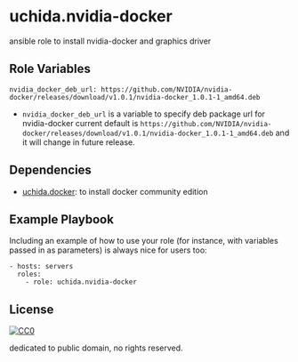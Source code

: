 uchida.nvidia-docker
====================

ansible role to install nvidia-docker and graphics driver

Role Variables
--------------

```
nvidia_docker_deb_url: https://github.com/NVIDIA/nvidia-docker/releases/download/v1.0.1/nvidia-docker_1.0.1-1_amd64.deb
```

- `nvidia_docker_deb_url` is a variable to specify deb package url for nvidia-docker
  current default is `https://github.com/NVIDIA/nvidia-docker/releases/download/v1.0.1/nvidia-docker_1.0.1-1_amd64.deb`
  and it will change in future release.

Dependencies
------------

- [uchida.docker](https://galaxy.ansible.com/uchida/docker/): to install docker community edition

Example Playbook
----------------

Including an example of how to use your role (for instance, with variables passed in as parameters) is always nice for users too:

```
- hosts: servers
  roles:
    - role: uchida.nvidia-docker
```

License
-------

[![CC0](http://i.creativecommons.org/p/zero/1.0/88x31.png "CC0")](http://creativecommons.org/publicdomain/zero/1.0/deed)

dedicated to public domain, no rights reserved.
